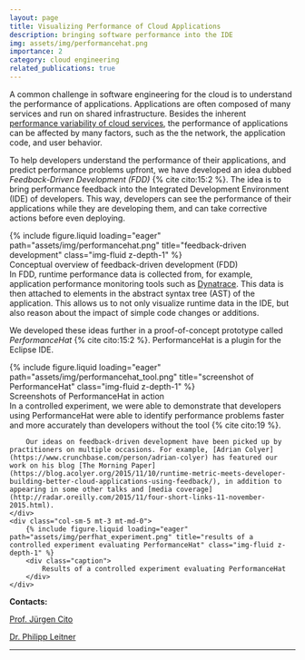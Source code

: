 ```yaml
---
layout: page
title: Visualizing Performance of Cloud Applications
description: bringing software performance into the IDE
img: assets/img/performancehat.png
importance: 2
category: cloud engineering
related_publications: true
---
```


A common challenge in software engineering for the cloud is to understand the performance of applications. Applications are often composed of many services and run on shared infrastructure. Besides the inherent [performance variability of cloud services](/projects/cloudbenchmarking), the performance of applications can be affected by many factors, such as the the network, the application code, and user behavior.

To help developers understand the performance of their applications, and predict performance problems upfront, we have developed an idea dubbed *Feedback-Driven Development (FDD)* {% cite cito:15:2 %}. The idea is to bring performance feedback into the Integrated Development Environment (IDE) of developers. This way, developers can see the performance of their applications while they are developing them, and can take corrective actions before even deploying.

<div class="row">
    <div class="col-sm-7 mt-3 mt-md-0">
        {% include figure.liquid loading="eager" path="assets/img/performancehat.png" title="feedback-driven development" class="img-fluid z-depth-1" %}
        <div class="caption">
            Conceptual overview of feedback-driven development (FDD)
        </div>
    </div>
    <div class="col-sm-5 mt-3 mt-md-0">
        In FDD, runtime performance data is collected from, for example, application performance monitoring tools such as <a href="https://www.dynatrace.com/monitoring/platform/application-performance-monitoring/">Dynatrace</a>. This data is then attached to elements in the abstract syntax tree (AST) of the application. This allows us to not only visualize runtime data in the IDE, but also reason about the impact of simple code changes or additions.
    </div>
</div>

We developed these ideas further in a proof-of-concept prototype called *PerformanceHat* {% cite cito:15:2 %}. PerformanceHat is a plugin for the Eclipse IDE.

<div>
    {% include figure.liquid loading="eager" path="assets/img/performancehat_tool.png" title="screenshot of PerformanceHat" class="img-fluid z-depth-1" %}
    <div class="caption">
        Screenshots of PerformanceHat in action
    </div>
</div>

<div class="row">
    <div class="col-sm-7 mt-3 mt-md-0">
        In a controlled experiment, we were able to demonstrate that developers using PerformanceHat were able to identify performance problems faster and more accurately than developers without the tool {% cite cito:19 %}.

        Our ideas on feedback-driven development have been picked up by practitioners on multiple occasions. For example, [Adrian Colyer](https://www.crunchbase.com/person/adrian-colyer) has featured our work on his blog [The Morning Paper](https://blog.acolyer.org/2015/11/10/runtime-metric-meets-developer-building-better-cloud-applications-using-feedback/), in addition to appearing in some other talks and [media coverage](http://radar.oreilly.com/2015/11/four-short-links-11-november-2015.html).
    </div>
    <div class="col-sm-5 mt-3 mt-md-0">
        {% include figure.liquid loading="eager" path="assets/img/perfhat_experiment.png" title="results of a controlled experiment evaluating PerformanceHat" class="img-fluid z-depth-1" %}
        <div class="caption">
            Results of a controlled experiment evaluating PerformanceHat
        </div>
    </div>
</div>

**Contacts:**

[Prof. Jürgen Cito](https://informatics.tuwien.ac.at/people/juergen-cito)

[Dr. Philipp Leitner](http://philippleitner.net)

---
